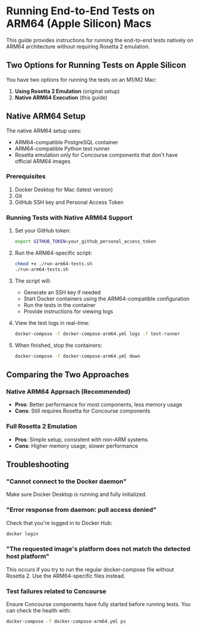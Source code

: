 # Running End-to-End Tests on ARM64 (Apple Silicon) Macs

This guide provides instructions for running the end-to-end tests natively on ARM64 architecture without requiring Rosetta 2 emulation.

## Two Options for Running Tests on Apple Silicon

You have two options for running the tests on an M1/M2 Mac:

1. **Using Rosetta 2 Emulation** (original setup)
2. **Native ARM64 Execution** (this guide)

## Native ARM64 Setup

The native ARM64 setup uses:
- ARM64-compatible PostgreSQL container
- ARM64-compatible Python test runner
- Rosetta emulation only for Concourse components that don't have official ARM64 images

### Prerequisites

1. Docker Desktop for Mac (latest version)
2. Git
3. GitHub SSH key and Personal Access Token

### Running Tests with Native ARM64 Support

1. Set your GitHub token:
   ```bash
   export GITHUB_TOKEN=your_github_personal_access_token
   ```

2. Run the ARM64-specific script:
   ```bash
   chmod +x ./run-arm64-tests.sh
   ./run-arm64-tests.sh
   ```

3. The script will:
   - Generate an SSH key if needed
   - Start Docker containers using the ARM64-compatible configuration
   - Run the tests in the container
   - Provide instructions for viewing logs

4. View the test logs in real-time:
   ```bash
   docker-compose -f docker-compose-arm64.yml logs -f test-runner
   ```

5. When finished, stop the containers:
   ```bash
   docker-compose -f docker-compose-arm64.yml down
   ```

## Comparing the Two Approaches

### Native ARM64 Approach (Recommended)
- **Pros**: Better performance for most components, less memory usage
- **Cons**: Still requires Rosetta for Concourse components

### Full Rosetta 2 Emulation
- **Pros**: Simple setup, consistent with non-ARM systems
- **Cons**: Higher memory usage, slower performance

## Troubleshooting

### "Cannot connect to the Docker daemon"
Make sure Docker Desktop is running and fully initialized.

### "Error response from daemon: pull access denied"
Check that you're logged in to Docker Hub:
```bash
docker login
```

### "The requested image's platform does not match the detected host platform"
This occurs if you try to run the regular docker-compose file without Rosetta 2. Use the ARM64-specific files instead.

### Test failures related to Concourse
Ensure Concourse components have fully started before running tests. You can check the health with:
```bash
docker-compose -f docker-compose-arm64.yml ps
```